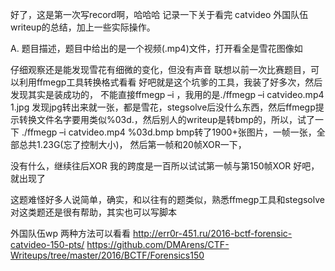 好了，这是第一次写record啊，哈哈哈
记录一下关于看完 catvideo 外国队伍writeup的总结，加上一些实际操作。

A.	题目描述，题目中给出的是一个视频(.mp4)文件，打开看全是雪花图像如
 
仔细观察还是能发现雪花有细微的变化，但没有声音
联想以前一次比赛题目，可以利用ffmegp工具转换格式看看
好吧就是这个坑爹的工具，我装了好多次，然后发现其实是装成功的，
不能直接ffmegp –i ，我用的是./ffmegp  –i catvideo.mp4  1.jpg 
发现jpg转出来就一张，都是雪花，stegsolve后没什么东西，然后ffmegp提示转换文件名字要用类似%03d.，然后别人的writeup是转bmp的，所以，试了一下
./ffmegp  –i catvideo.mp4 %03d.bmp
bmp转了1900+张图片，一帧一张，全部总共1.23G(忘了控制大小)， 
然后第一帧和20帧XOR一下，
 
没有什么，继续往后XOR
我的跨度是一百所以试试第一帧与第150帧XOR
好吧，就出现了
 
这题难怪好多人说简单，确实，和以往有的题类似，熟悉ffmegp工具和stegsolve对这类题还是很有帮助，其实也可以写脚本




外国队伍wp
两种方法可以看看
http://err0r-451.ru/2016-bctf-forensic-catvideo-150-pts/
https://github.com/DMArens/CTF-Writeups/tree/master/2016/BCTF/Forensics150
